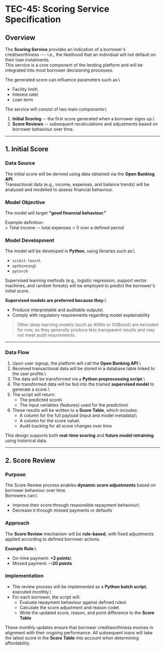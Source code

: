# TEC-45: Scoring Service Specification

## Overview

The **Scoring Service** provides an indication of a borrower's
creditworthiness --- i.e., the likelihood that an individual will not
default on their loan instalments.\
This service is a core component of the lending platform and will be
integrated into most borrower decisioning processes.

The generated score can influence parameters such as:\
- Facility limit\
- Interest rate\
- Loan term

The service will consist of two main components:\
1. **Initial Scoring** -- the first score generated when a borrower
signs up.\
2. **Score Reviews** -- subsequent recalculations and adjustments based
on borrower behaviour over time.

------------------------------------------------------------------------

## 1. Initial Score

### Data Source

The initial score will be derived using data obtained via the **Open
Banking API**.\
Transactional data (e.g., income, expenses, and balance trends) will be
analysed and modelled to assess financial behaviour.

### Model Objective

The model will target **"good financial behaviour."**

Example definition:\
\> Total income -- total expenses \> 0 over a defined period

### Model Development

The model will be developed in **Python**, using libraries such as:\
- `scikit-learn`\
- `optbinning`\
- `pytorch`

Supervised learning methods (e.g., logistic regression, support vector
machines, and random forests) will be employed to predict the borrower's
initial score.

**Supervised models are preferred because they:**\
- Produce interpretable and auditable outputs\
- Comply with regulatory requirements regarding model explainability

> Other deep learning models (such as ANNs or XGBoost) are excluded for
> now, as they generally produce less transparent results and may not
> meet audit requirements.

------------------------------------------------------------------------

### Data Flow

1.  Upon user signup, the platform will call the **Open Banking API**.\
2.  Received transactional data will be stored in a database table
    linked to the user profile.\
3.  The data will be transformed via a **Python preprocessing script**.\
4.  The transformed data will be fed into the trained **supervised
    model** to generate a score.\
5.  The script will return:
    -   The predicted score\
    -   The input variables (features) used for the prediction\
6.  These results will be written to a **Score Table**, which includes:
    -   A column for the full payload (input and model metadata)\
    -   A column for the score value\
    -   Audit tracking for all score changes over time

This design supports both **real-time scoring** and **future model
retraining** using historical data.

------------------------------------------------------------------------

## 2. Score Review

### Purpose

The Score Review process enables **dynamic score adjustments** based on
borrower behaviour over time.\
Borrowers can:\
- Improve their score through responsible repayment behaviour\
- Decrease it through missed payments or defaults

### Approach

The **Score Review** mechanism will be **rule-based**, with fixed
adjustments applied according to defined borrower actions.

**Example Rule:**\
- On-time payment: **+2 points**\
- Missed payment: **--20 points**

### Implementation

-   The review process will be implemented as a **Python batch script**,
    executed monthly.\
-   For each borrower, the script will:
    -   Evaluate repayment behaviour against defined rules\
    -   Calculate the score adjustment and reason code\
    -   Write the updated score, reason, and point difference to the
        **Score Table**

These monthly updates ensure that borrower creditworthiness evolves in
alignment with their ongoing performance. All subsequent loans will 
take the latest score in the **Score Table** into account when determining 
affordability.

